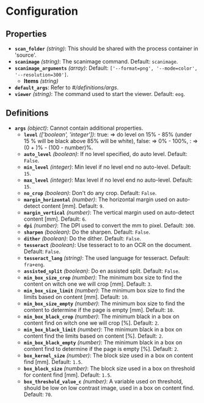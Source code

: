 # Configuration

## Properties

- **`scan_folder`** *(string)*: This should be shared with the process container in 'source'.
- **`scanimage`** *(string)*: The scanimage command. Default: `scanimage`.
- **`scanimage_arguments`** *(array)*: Default: `['--format=png', '--mode=color', '--resolution=300']`.
  - **Items** *(string)*
- **`default_args`**: Refer to *#/definitions/args*.
- **`viewer`** *(string)*: The command used to start the viewer. Default: `eog`.
## Definitions

- **`args`** *(object)*: Cannot contain additional properties.
  - **`level`** *(['boolean', 'integer'])*: true: => do level on 15% - 85% (under 15 % will be black above 85% will be white), false: => 0% - 100%, <number>: => (0 + <number>)% - (100 - number)%.
  - **`auto_level`** *(boolean)*: If no level specified, do auto level. Default: `False`.
  - **`min_level`** *(integer)*: Min level if no level end no auto-level. Default: `15`.
  - **`max_level`** *(integer)*: Max level if no level end no auto-level. Default: `15`.
  - **`no_crop`** *(boolean)*: Don't do any crop. Default: `False`.
  - **`margin_horizontal`** *(number)*: The horizontal margin used on auto-detect content [mm]. Default: `9`.
  - **`margin_vertical`** *(number)*: The vertical margin used on auto-detect content [mm]. Default: `6`.
  - **`dpi`** *(number)*: The DPI used to convert the mm to pixel. Default: `300`.
  - **`sharpen`** *(boolean)*: Do the sharpen. Default: `False`.
  - **`dither`** *(boolean)*: Do the dither. Default: `False`.
  - **`tesseract`** *(boolean)*: Use tesseract to to an OCR on the document. Default: `False`.
  - **`tesseract_lang`** *(string)*: The used language for tesseract. Default: `fra+eng`.
  - **`assisted_split`** *(boolean)*: Do en assisted split. Default: `False`.
  - **`min_box_size_crop`** *(number)*: The minimum box size to find the content on witch one we will crop [mm]. Default: `3`.
  - **`min_box_size_limit`** *(number)*: The minimum box size to find the limits based on content [mm]. Default: `10`.
  - **`min_box_size_empty`** *(number)*: The minimum box size to find the content to determine if the page is empty [mm]. Default: `10`.
  - **`min_box_black_crop`** *(number)*: The minimum black in a box on content find on witch one we will crop [%]. Default: `2`.
  - **`min_box_black_limit`** *(number)*: The minimum black in a box on content find the limits based on content [%]. Default: `2`.
  - **`min_box_black_empty`** *(number)*: The minimum black in a box on content find to determine if the page is empty [%]. Default: `2`.
  - **`box_kernel_size`** *(number)*: The block size used in a box on content find [mm]. Default: `1.5`.
  - **`box_block_size`** *(number)*: The block size used in a box on threshold for content find [mm]. Default: `1.5`.
  - **`box_threshold_value_c`** *(number)*: A variable used on threshold, should be low on low contrast image, used in a box on content find. Default: `70`.
